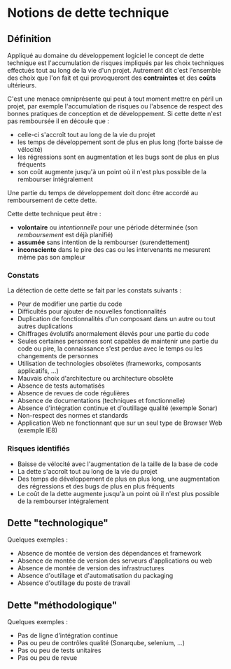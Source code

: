 # Notions de dette technique

## Définition

Appliqué au domaine du développement logiciel le concept de dette technique est l'accumulation de risques impliqués par les choix techniques effectués tout au long de la vie d'un projet.
Autrement dit c'est l'ensemble des choix que l'on fait et qui provoqueront des **contraintes** et des **coûts** ultérieurs.

C'est une menace omniprésente qui peut à tout moment mettre en péril un projet, par exemple l'accumulation de risques ou l'absence de respect des bonnes pratiques de conception et de développement.
Si cette dette n'est pas remboursée il en découle que :

* celle-ci s'accroît tout au long de la vie du projet
* les temps de développement sont de plus en plus long (forte baisse de vélocité)
* les régressions sont en augmentation et les bugs sont de plus en plus fréquents
* son coût augmente jusqu'à un point où il n'est plus possible de la rembourser intégralement

Une partie du temps de développement doit donc être accordé au remboursement de cette dette.

Cette dette technique peut être :

* **volontaire** ou *intentionnelle* pour une période déterminée (son _remboursement_ est déjà planifié)
* **assumée** sans intention de la rembourser (surendettement)
* **inconsciente** dans le pire des cas ou les intervenants ne mesurent même pas son ampleur

### Constats

La détection de cette dette se fait par les constats suivants :

* Peur de modifier une partie du code
* Difficultés pour ajouter de nouvelles fonctionnalités
* Duplication de fonctionnalités d'un composant dans un autre ou tout autres duplications
* Chiffrages évolutifs anormalement élevés pour une partie du code
* Seules certaines personnes sont capables de maintenir une partie du code ou pire, la connaissance s'est perdue avec le temps ou les changements de personnes
* Utilisation de technologies obsolètes (frameworks, composants applicatifs, ...)
* Mauvais choix d'architecture ou architecture obsolète
* Absence de tests automatisés
* Absence de revues de code régulières
* Absence de documentations (techniques et fonctionnelle)
* Absence d'intégration continue et d'outillage qualité (exemple Sonar)
* Non-respect des normes et standards
* Application Web ne fonctionnant que sur un seul type de Browser Web (exemple IE8)

### Risques identifiés

* Baisse de vélocité avec l'augmentation de la taille de la base de code
* La dette s'accroît tout au long de la vie du projet
* Des temps de développement de plus en plus long, une augmentation des régressions et des bugs de plus en plus fréquents
* Le coût de la dette augmente jusqu'à un point où il n'est plus possible de la rembourser intégralement

## Dette "technologique"

Quelques exemples :

* Absence de montée de version des dépendances et framework
* Absence de montée de version des serveurs d'applications ou web
* Absence de montée de version des infrastructures
* Absence d'outillage et d'automatisation du packaging
* Absence d'outillage du poste de travail

## Dette "méthodologique"

Quelques exemples :

* Pas de ligne d’intégration continue
* Pas ou peu de contrôles qualité (Sonarqube, selenium, ...)
* Pas ou peu de tests unitaires
* Pas ou peu de revue
